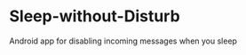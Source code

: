 Sleep-without-Disturb
=====================

Android app for disabling incoming messages when you sleep
